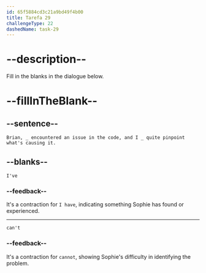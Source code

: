 ```yaml
---
id: 65f5884cd3c21a9bd49f4b00
title: Tarefa 29
challengeType: 22
dashedName: task-29
---
```


<!--
AUDIO REFERENCE: 
Sophie: Brian, I've encountered an issue in the code, and I can't quite pinpoint what's causing it.
-->

# --description--

Fill in the blanks in the dialogue below.

# --fillInTheBlank--

## --sentence--

`Brian, _ encountered an issue in the code, and I _ quite pinpoint what's causing it.`

## --blanks--

`I've`

### --feedback--

It's a contraction for `I have`, indicating something Sophie has found or experienced.

---

`can't`

### --feedback--

It's a contraction for `cannot`, showing Sophie's difficulty in identifying the problem.
